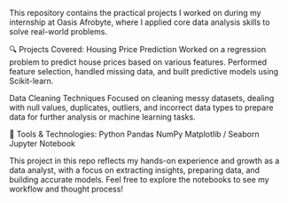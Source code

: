 This repository contains the practical projects I worked on during my internship at Oasis Afrobyte, 
where I applied core data analysis skills to solve real-world problems.

🔍 Projects Covered:
Housing Price Prediction
Worked on a regression problem to predict house prices based on various features. 
Performed feature selection, handled missing data, and built predictive models using Scikit-learn.

Data Cleaning Techniques
Focused on cleaning messy datasets, dealing with null values, duplicates, outliers, 
and incorrect data types to prepare data for further analysis or machine learning tasks.

🔧 Tools & Technologies:
Python
Pandas
NumPy
Matplotlib / Seaborn
Jupyter Notebook

This project in this repo reflects my hands-on experience and growth as a data analyst, with a focus on extracting insights, 
preparing data, and building accurate models. Feel free to explore the notebooks to see my workflow and thought process!

